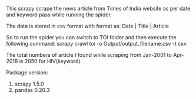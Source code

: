 This scrapy scrape the news article from Times of India website as per date and keyword pass while running the spider.

The data is stored in csv format with format as:
Date | Title | Article

So to run the spider you can switch to TOI folder and then execute the following command:
scrapy crawl toi -o Output/output_filename.csv -t csv

The total numbers of article I found while scraping from Jan-2001 to Apr-2018 is 2050 for HIV(keyword).

Package version:
1. scrapy 1.5.0
2. pandas 0.20.3
